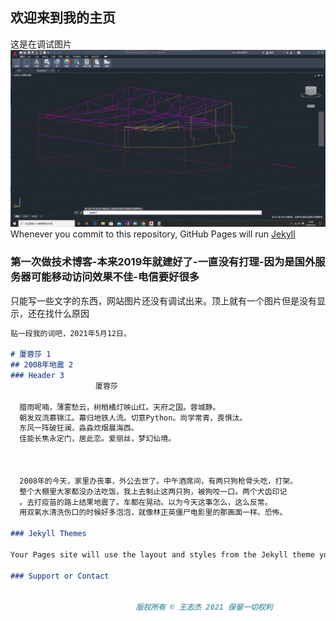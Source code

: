 ## 欢迎来到我的主页

这是在调试图片  
![abcd](https://github.com/wangzhijie86/wangzhijie86.github.io/blob/master/%E7%85%A4%E6%88%BF%E5%BD%A9%E9%92%A2%E7%BB%93%E6%9E%84%202020-07-25%20145001.jpg)  
Whenever you commit to this repository, GitHub Pages will run [Jekyll](https://jekyllrb.com/)

### 第一次做技术博客-本来2019年就建好了-一直没有打理-因为是国外服务器可能移动访问效果不佳-电信要好很多

只能写一些文字的东西，网站图片还没有调试出来。顶上就有一个图片但是没有显示，还在找什么原因

```markdown
贴一段我的词吧，2021年5月12日。
                
# 厦蓉莎 1
## 2008年地震 2
### Header 3
                   厦蓉莎  
                   
  腊雨呢喃，薄雾愁云，树梢橘灯映山红。天府之国。蓉城静。  
  朝发双流慕锦江。幕归地铁人流。切意Python。尚学常青，畏惧汰。
  东风一阵破狂澜，淼淼炊烟晨海西。
  佳能长焦永定门，居此恋。爱丽丝，梦幻仙境。  
   
   
 
  2008年的今天，家里办丧事，外公去世了。中午酒席间，有两只狗枪骨头吃，打架。
  整个大棚里大家都没办法吃饭。我上去制止这两只狗，被狗咬一口。两个犬齿印记
  。去打疫苗的路上结果地震了。车都在晃动。以为今天这事怎么，这么反常。
  用双氧水清洗伤口的时候好多泡泡，就像林正英僵尸电影里的那画面一样。恐怖。

### Jekyll Themes

Your Pages site will use the layout and styles from the Jekyll theme you have selected in your [repository settings](https://github.com/wangzhijie86/wangzhijie86.github.io/settings). The name of this theme is saved in the Jekyll `_config.yml` configuration file.

### Support or Contact

 
                            版权所有 © 王志杰 2021 保留一切权利
